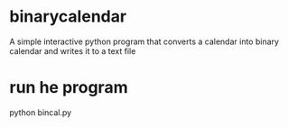 # binarycalendar
A simple interactive python program that converts a calendar into binary calendar  and writes it to a text file

# run he program
python bincal.py

